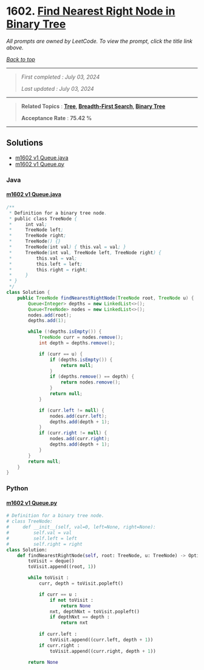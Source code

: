 # 1602. [Find Nearest Right Node in Binary Tree](<https://leetcode.com/problems/find-nearest-right-node-in-binary-tree>)

*All prompts are owned by LeetCode. To view the prompt, click the title link above.*

*[Back to top](<../README.md>)*

------

> *First completed : July 03, 2024*
>
> *Last updated : July 03, 2024*

------

> **Related Topics** : **[Tree](<by_topic/Tree.md>), [Breadth-First Search](<by_topic/Breadth-First Search.md>), [Binary Tree](<by_topic/Binary Tree.md>)**
>
> **Acceptance Rate** : **75.42 %**

------

## Solutions

- [m1602 v1 Queue.java](<../my-submissions/m1602 v1 Queue.java>)
- [m1602 v1 Queue.py](<../my-submissions/m1602 v1 Queue.py>)
### Java
#### [m1602 v1 Queue.java](<../my-submissions/m1602 v1 Queue.java>)
```Java
/**
 * Definition for a binary tree node.
 * public class TreeNode {
 *     int val;
 *     TreeNode left;
 *     TreeNode right;
 *     TreeNode() {}
 *     TreeNode(int val) { this.val = val; }
 *     TreeNode(int val, TreeNode left, TreeNode right) {
 *         this.val = val;
 *         this.left = left;
 *         this.right = right;
 *     }
 * }
 */
class Solution {
    public TreeNode findNearestRightNode(TreeNode root, TreeNode u) {
        Queue<Integer> depths = new LinkedList<>();
        Queue<TreeNode> nodes = new LinkedList<>();
        nodes.add(root);
        depths.add(1);

        while (!depths.isEmpty()) {
            TreeNode curr = nodes.remove();
            int depth = depths.remove();

            if (curr == u) {
                if (depths.isEmpty()) {
                    return null;
                }
                if (depths.remove() == depth) {
                    return nodes.remove();
                }
                return null;
            }

            if (curr.left != null) {
                nodes.add(curr.left);
                depths.add(depth + 1);
            }
            if (curr.right != null) {
                nodes.add(curr.right);
                depths.add(depth + 1);
            }
        }
        return null;
    }
}
```

### Python
#### [m1602 v1 Queue.py](<../my-submissions/m1602 v1 Queue.py>)
```Python
# Definition for a binary tree node.
# class TreeNode:
#     def __init__(self, val=0, left=None, right=None):
#         self.val = val
#         self.left = left
#         self.right = right
class Solution:
    def findNearestRightNode(self, root: TreeNode, u: TreeNode) -> Optional[TreeNode]:
        toVisit = deque()
        toVisit.append((root, 1))

        while toVisit :
            curr, depth = toVisit.popleft()

            if curr == u :
                if not toVisit :
                    return None
                nxt, depthNxt = toVisit.popleft()
                if depthNxt == depth :
                    return nxt
            
            if curr.left :
                toVisit.append((curr.left, depth + 1))
            if curr.right :
                toVisit.append((curr.right, depth + 1))

        return None
```


